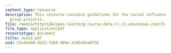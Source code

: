 ```yaml
---
content_type: resource
description: This resource contains guidelines for the social influence paper and
  group projects.
file: /media/https%3A/open-learning-course-data-rc.s3.amazonaws.com/15-301-managerial-psychology-fall-2006/21e4e406d532f2b8d89e43d5d5ea6f56_assn2.pdf
file_type: application/pdf
resourcetype: Document
title: assn2.pdf
uid: 21e4e406-d532-f2b8-d89e-43d5d5ea6f56
---
```


